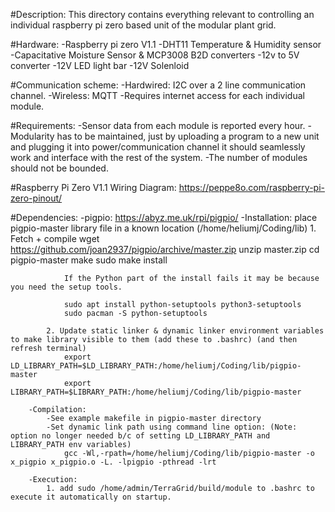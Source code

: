 #Description: This directory contains everything relevant to controlling an individual raspberry pi zero based unit of the modular plant grid. 

#Hardware: 
    -Raspberry pi zero V1.1
    -DHT11 Temperature & Humidity sensor
    -Capacitative Moisture Sensor & MCP3008 B2D converters
    -12v to 5V converter
    -12V LED light bar
    -12V Solenloid

#Communication scheme: 
    -Hardwired: I2C over a 2 line communication channel.
    -Wireless: MQTT
        -Requires internet access for each individual module.


#Requirements: 
    -Sensor data from each module is reported every hour. 
    -Modularity has to be maintained, just by uploading a program to a new unit and plugging it into power/communication 
    channel it should seamlessly work and interface with the rest of the system. 
    -The number of modules should not be bounded. 

#Raspberry Pi Zero V1.1 Wiring Diagram: 
https://peppe8o.com/raspberry-pi-zero-pinout/


#Dependencies:
    -pigpio: https://abyz.me.uk/rpi/pigpio/
        -Installation: place pigpio-master library file in a known location (/home/heliumj/Coding/lib)
            1. Fetch + compile
                wget https://github.com/joan2937/pigpio/archive/master.zip
                unzip master.zip
                cd pigpio-master
                make
                sudo make install

                If the Python part of the install fails it may be because you need the setup tools.

                sudo apt install python-setuptools python3-setuptools
                sudo pacman -S python-setuptools

            2. Update static linker & dynamic linker environment variables to make library visible to them (add these to .bashrc) (and then refresh terminal)
                export LD_LIBRARY_PATH=$LD_LIBRARY_PATH:/home/heliumj/Coding/lib/pigpio-master
                export LIBRARY_PATH=$LIBRARY_PATH:/home/heliumj/Coding/lib/pigpio-master

        -Compilation:
            -See example makefile in pigpio-master directory
            -Set dynamic link path using command line option: (Note: option no longer needed b/c of setting LD_LIBRARY_PATH and LIBRARY_PATH env variables) 
                gcc -Wl,-rpath=/home/heliumj/Coding/lib/pigpio-master -o x_pigpio x_pigpio.o -L. -lpigpio -pthread -lrt
        
        -Execution:
            1. add sudo /home/admin/TerraGrid/build/module to .bashrc to execute it automatically on startup.
           










